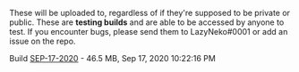 These will be uploaded to, regardless of if they're supposed to be private or public.
These are **testing builds** and are able to be accessed by anyone to test. If you encounter bugs, please send them to LazyNeko#0001 or add an issue on the repo.

Build [SEP-17-2020](https://developer.cloud.unity3d.com/share/share.html?shareId=Zksc7ElDE8) - 46.5 MB, Sep 17, 2020 10:22:16 PM
